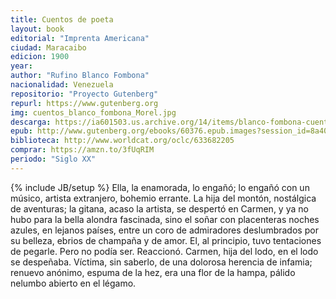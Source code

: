 ```yaml
---
title: Cuentos de poeta
layout: book
editorial: "Imprenta Americana"
ciudad: Maracaibo
edicion: 1900
year:
author: "Rufino Blanco Fombona"
nacionalidad: Venezuela
repositorio: "Proyecto Gutenberg"
repurl: https://www.gutenberg.org
img: cuentos_blanco_fombona_Morel.jpg
descarga: https://ia601503.us.archive.org/14/items/blanco-fombona-cuentos/blanco-fombona-cuentos.pdf
epub: http://www.gutenberg.org/ebooks/60376.epub.images?session_id=8a4024cf856ba29732eb76440e3b05adf4b05442
biblioteca: http://www.worldcat.org/oclc/633682205
comprar: https://amzn.to/3fUqRIM
periodo: "Siglo XX"
---
```

{% include JB/setup %}
Ella, la enamorada, lo engañó; lo engañó con un músico, artista extranjero, bohemio errante. La hija del montón, nostálgica de aventuras; la gitana, acaso la artista, se despertó en Carmen, y ya no hubo para la bella alondra fascinada, sino el soñar con placenteras noches azules, en lejanos países, entre  un  coro  de  admiradores deslumbrados por  su  belleza, ebrios de champaña y de amor.
El, al principio, tuvo tentaciones de pegarle. Pero no podía ser. Reaccionó. Carmen, hija del lodo, en el lodo se despeñaba. Víctima, sin saberlo, de una dolorosa herencia de infamia; renuevo anónimo, espuma de la hez, era una flor de la hampa, pálido nelumbo abierto en el légamo.
